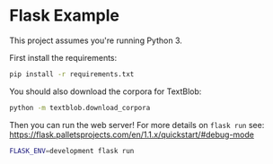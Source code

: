 # Flask Example
This project assumes you're running Python 3.

First install the requirements:
``` bash
pip install -r requirements.txt
```

You should also download the corpora for TextBlob:
``` bash
python -m textblob.download_corpora
```

Then you can run the web server! For more details on `flask run` see: https://flask.palletsprojects.com/en/1.1.x/quickstart/#debug-mode
``` bash
FLASK_ENV=development flask run
```